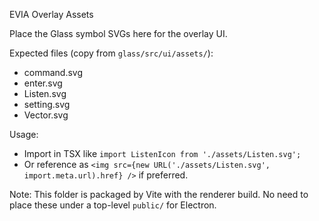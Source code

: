 EVIA Overlay Assets

Place the Glass symbol SVGs here for the overlay UI.

Expected files (copy from `glass/src/ui/assets/`):
- command.svg
- enter.svg
- Listen.svg
- setting.svg
- Vector.svg

Usage:
- Import in TSX like `import ListenIcon from './assets/Listen.svg';`
- Or reference as `<img src={new URL('./assets/Listen.svg', import.meta.url).href} />` if preferred.

Note: This folder is packaged by Vite with the renderer build. No need to place these under a top-level `public/` for Electron.


